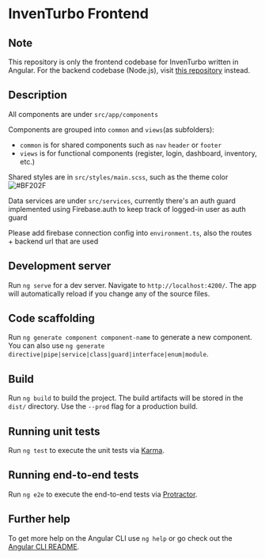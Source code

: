 # InvenTurbo Frontend

## Note

This repository is only the frontend codebase for InvenTurbo written in Angular. For the backend codebase (Node.js), visit [this repository](https://github.com/vitokhangnguyen/InvenTurbo-backend) instead.

## Description

All components are under `src/app/components`  

Components are grouped into `common` and `views`(as subfolders):
- `common` is for shared components such as `nav` `header` or `footer`
- `views` is for functional components (register, login, dashboard, inventory, etc.)

Shared styles are in `src/styles/main.scss`, such as the theme color ![#BF202F](https://placehold.it/15/BF202F/000000?text=+)

Data services are under `src/services`, currently there's an auth guard implemented using Firebase.auth to keep track of logged-in user as auth guard

Please add firebase connection config into `environment.ts`, also the routes + backend url that are used

## Development server

Run `ng serve` for a dev server. Navigate to `http://localhost:4200/`. The app will automatically reload if you change any of the source files.

## Code scaffolding

Run `ng generate component component-name` to generate a new component. You can also use `ng generate directive|pipe|service|class|guard|interface|enum|module`.

## Build

Run `ng build` to build the project. The build artifacts will be stored in the `dist/` directory. Use the `--prod` flag for a production build.

## Running unit tests

Run `ng test` to execute the unit tests via [Karma](https://karma-runner.github.io).

## Running end-to-end tests

Run `ng e2e` to execute the end-to-end tests via [Protractor](http://www.protractortest.org/).

## Further help

To get more help on the Angular CLI use `ng help` or go check out the [Angular CLI README](https://github.com/angular/angular-cli/blob/master/README.md).
